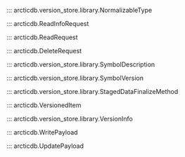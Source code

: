 ::: arcticdb.version_store.library.NormalizableType

::: arcticdb.ReadInfoRequest

::: arcticdb.ReadRequest

::: arcticdb.DeleteRequest

::: arcticdb.version_store.library.SymbolDescription

::: arcticdb.version_store.library.SymbolVersion

::: arcticdb.version_store.library.StagedDataFinalizeMethod

::: arcticdb.VersionedItem

::: arcticdb.version_store.library.VersionInfo

::: arcticdb.WritePayload

::: arcticdb.UpdatePayload

